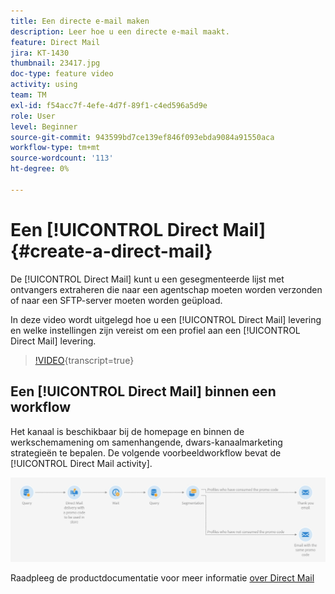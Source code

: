 ```yaml
---
title: Een directe e-mail maken
description: Leer hoe u een directe e-mail maakt.
feature: Direct Mail
jira: KT-1430
thumbnail: 23417.jpg
doc-type: feature video
activity: using
team: TM
exl-id: f54acc7f-4efe-4d7f-89f1-c4ed596a5d9e
role: User
level: Beginner
source-git-commit: 943599bd7ce139ef846f093ebda9084a91550aca
workflow-type: tm+mt
source-wordcount: '113'
ht-degree: 0%

---
```


# Een [!UICONTROL Direct Mail] {#create-a-direct-mail}

De [!UICONTROL Direct Mail] kunt u een gesegmenteerde lijst met ontvangers extraheren die naar een agentschap moeten worden verzonden of naar een SFTP-server moeten worden geüpload.

In deze video wordt uitgelegd hoe u een [!UICONTROL Direct Mail] levering en welke instellingen zijn vereist om een profiel aan een [!UICONTROL Direct Mail] levering.

>[!VIDEO](https://video.tv.adobe.com/v/23417?learn=on){transcript=true}

## Een [!UICONTROL Direct Mail] binnen een workflow

Het kanaal is beschikbaar bij de homepage en binnen de werkschemamening om samenhangende, dwars-kanaalmarketing strategieën te bepalen. De volgende voorbeeldworkflow bevat de [!UICONTROL Direct Mail activity].

![Workflowafbeelding](/help/assets/direct_mail_examplewf.png)

Raadpleeg de productdocumentatie voor meer informatie [over Direct Mail](https://experienceleague.adobe.com/docs/campaign-standard/using/communication-channels/direct-mail/about-direct-mail.html?lang=nl-NL)
